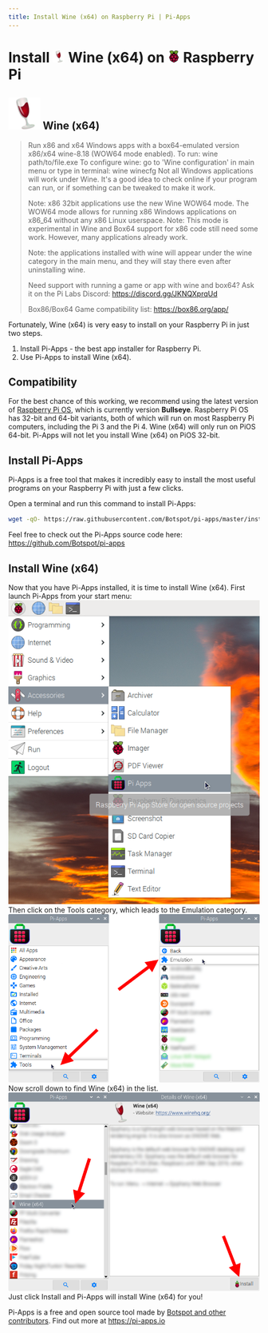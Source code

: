 ```yaml
---
title: Install Wine (x64) on Raspberry Pi | Pi-Apps
---
```

<div class="simple-install-content content">

# Install <img src="/img/app-icons/Wine (x64)/icon-64.png" height=24> Wine (x64) on <img src=/img/other-icons/raspberrypi-icon.svg height=24> Raspberry Pi

## <img src="/img/app-icons/Wine (x64)/icon-64.png"> Wine (x64)
> Run x86 and x64 Windows apps with a box64-emulated version x86/x64 wine-8.18 (WOW64 mode enabled).
> To run: wine path/to/file.exe
> To configure wine: go to 'Wine configuration' in main menu or type in terminal: wine winecfg
> Not all Windows applications will work under Wine. It's a good idea to check online if your program can run, or if something can be tweaked to make it work.
> 
> Note: x86 32bit applications use the new Wine WOW64 mode. The WOW64 mode allows for running x86 Windows applications on x86_64 without any x86 Linux userspace.
> Note: This mode is experimental in Wine and Box64 support for x86 code still need some work. However, many applications already work.
> 
> Note: the applications installed with wine will appear under the wine category in the main menu, and they will stay there even after uninstalling wine.
> 
> Need support with running a game or app with wine and box64? Ask it on the Pi Labs Discord: https://discord.gg/JKNQXprqUd
> 
> Box86/Box64 Game compatibility list: https://box86.org/app/

Fortunately, Wine (x64) is very easy to install on your Raspberry Pi in just two steps.
1. Install Pi-Apps - the best app installer for Raspberry Pi.
2. Use Pi-Apps to install Wine (x64).
</div>
<div class="simple-install-content content">

## Compatibility
For the best chance of this working, we recommend using the latest version of [Raspberry Pi OS](https://www.raspberrypi.com/software/), which is currently version **Bullseye**.
Raspberry Pi OS has 32-bit and 64-bit variants, both of which will run on most Raspberry Pi computers, including the Pi 3 and the Pi 4.
Wine (x64) will only run on PiOS 64-bit. Pi-Apps will not let you install Wine (x64) on PiOS 32-bit.
</div>
<div class="simple-install-content content">

## Install Pi-Apps

Pi-Apps is a free tool that makes it incredibly easy to install the most useful programs on your Raspberry Pi with just a few clicks.

Open a terminal and run this command to install Pi-Apps:
```bash
wget -qO- https://raw.githubusercontent.com/Botspot/pi-apps/master/install | bash
```
Feel free to check out the Pi-Apps source code here: https://github.com/Botspot/pi-apps
</div>
<div class="simple-install-content content">

## Install Wine (x64)

Now that you have Pi-Apps installed, it is time to install Wine (x64).
First launch Pi-Apps from your start menu:
<img src="/img/start-menu.png">
Then click on the Tools category, which leads to the Emulation category.
<img src="/img/category-selections/Emulation.png">
Now scroll down to find Wine (x64) in the list.
<img src="/img/app-icons/Wine (x64)/app-selection.png">
Just click Install and Pi-Apps will install Wine (x64) for you!
</div>
<div class="simple-install-content content">

Pi-Apps is a free and open source tool made by [Botspot and other contributors](/about/#contributors). Find out more at https://pi-apps.io
</div>
